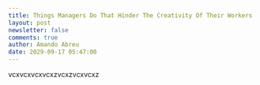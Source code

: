 ```yaml
---
title: Things Managers Do That Hinder The Creativity Of Their Workers
layout: post
newsletter: false
comments: true
author: Amando Abreu
date: 2029-09-17 05:47:00
---
```

vcxvcxvcxvcxzvcxzvcxvcxz